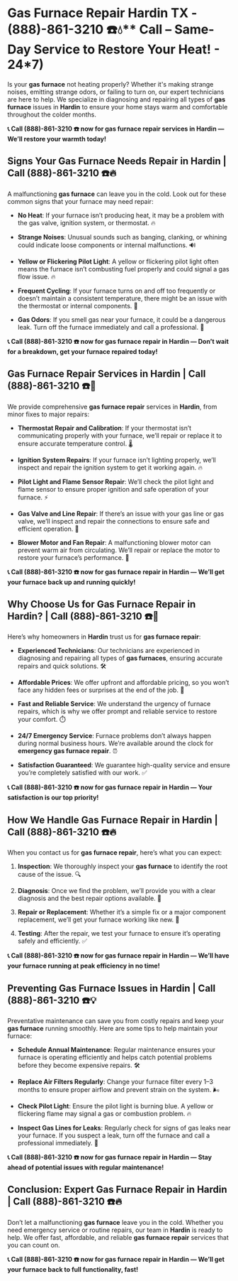 # Gas Furnace Repair Hardin TX - (888)-861-3210 ☎️💧** Call  – Same-Day Service to Restore Your Heat! - 24*7)

Is your **gas furnace** not heating properly? Whether it's making strange noises, emitting strange odors, or failing to turn on, our expert technicians are here to help. We specialize in diagnosing and repairing all types of **gas furnace** issues in **Hardin** to ensure your home stays warm and comfortable throughout the colder months.

**📞 Call (888)-861-3210 ☎️ now for **gas furnace repair** services in Hardin — We’ll restore your warmth today!**

## **Signs Your Gas Furnace Needs Repair in Hardin | Call (888)-861-3210 ☎️🔥**

A malfunctioning **gas furnace** can leave you in the cold. Look out for these common signs that your furnace may need repair:

- **No Heat**: If your furnace isn’t producing heat, it may be a problem with the gas valve, ignition system, or thermostat. 🔥
- **Strange Noises**: Unusual sounds such as banging, clanking, or whining could indicate loose components or internal malfunctions. 🔊
- **Yellow or Flickering Pilot Light**: A yellow or flickering pilot light often means the furnace isn’t combusting fuel properly and could signal a gas flow issue. 🔥
- **Frequent Cycling**: If your furnace turns on and off too frequently or doesn’t maintain a consistent temperature, there might be an issue with the thermostat or internal components. 🔄
- **Gas Odors**: If you smell gas near your furnace, it could be a dangerous leak. Turn off the furnace immediately and call a professional. 💨

**📞 Call (888)-861-3210 ☎️ now for **gas furnace repair** in Hardin — Don’t wait for a breakdown, get your furnace repaired today!**

## **Gas Furnace Repair Services in Hardin | Call (888)-861-3210 ☎️🔧**

We provide comprehensive **gas furnace repair** services in **Hardin**, from minor fixes to major repairs:

- **Thermostat Repair and Calibration**: If your thermostat isn’t communicating properly with your furnace, we’ll repair or replace it to ensure accurate temperature control. 🌡️
- **Ignition System Repairs**: If your furnace isn’t lighting properly, we’ll inspect and repair the ignition system to get it working again. 🔥
- **Pilot Light and Flame Sensor Repair**: We’ll check the pilot light and flame sensor to ensure proper ignition and safe operation of your furnace. ⚡
- **Gas Valve and Line Repair**: If there’s an issue with your gas line or gas valve, we’ll inspect and repair the connections to ensure safe and efficient operation. 🔧
- **Blower Motor and Fan Repair**: A malfunctioning blower motor can prevent warm air from circulating. We’ll repair or replace the motor to restore your furnace’s performance. 💨

**📞 Call (888)-861-3210 ☎️ now for **gas furnace repair** in Hardin — We’ll get your furnace back up and running quickly!**

## **Why Choose Us for Gas Furnace Repair in Hardin? | Call (888)-861-3210 ☎️🌟**

Here’s why homeowners in **Hardin** trust us for **gas furnace repair**:

- **Experienced Technicians**: Our technicians are experienced in diagnosing and repairing all types of **gas furnaces**, ensuring accurate repairs and quick solutions. 🛠️
- **Affordable Prices**: We offer upfront and affordable pricing, so you won’t face any hidden fees or surprises at the end of the job. 💸
- **Fast and Reliable Service**: We understand the urgency of furnace repairs, which is why we offer prompt and reliable service to restore your comfort. ⏱️
- **24/7 Emergency Service**: Furnace problems don’t always happen during normal business hours. We’re available around the clock for **emergency gas furnace repair**. ⏰
- **Satisfaction Guaranteed**: We guarantee high-quality service and ensure you’re completely satisfied with our work. ✅

**📞 Call (888)-861-3210 ☎️ now for **gas furnace repair** in Hardin — Your satisfaction is our top priority!**

## **How We Handle Gas Furnace Repair in Hardin | Call (888)-861-3210 ☎️🔥**

When you contact us for **gas furnace repair**, here’s what you can expect:

1. **Inspection**: We thoroughly inspect your **gas furnace** to identify the root cause of the issue. 🔍
2. **Diagnosis**: Once we find the problem, we’ll provide you with a clear diagnosis and the best repair options available. 📝
3. **Repair or Replacement**: Whether it’s a simple fix or a major component replacement, we’ll get your furnace working like new. 🔧
4. **Testing**: After the repair, we test your furnace to ensure it’s operating safely and efficiently. ✅

**📞 Call (888)-861-3210 ☎️ now for **gas furnace repair** in Hardin — We’ll have your furnace running at peak efficiency in no time!**

## **Preventing Gas Furnace Issues in Hardin | Call (888)-861-3210 ☎️💡**

Preventative maintenance can save you from costly repairs and keep your **gas furnace** running smoothly. Here are some tips to help maintain your furnace:

- **Schedule Annual Maintenance**: Regular maintenance ensures your furnace is operating efficiently and helps catch potential problems before they become expensive repairs. 🛠️
- **Replace Air Filters Regularly**: Change your furnace filter every 1–3 months to ensure proper airflow and prevent strain on the system. 🌬️
- **Check Pilot Light**: Ensure the pilot light is burning blue. A yellow or flickering flame may signal a gas or combustion problem. 🔥
- **Inspect Gas Lines for Leaks**: Regularly check for signs of gas leaks near your furnace. If you suspect a leak, turn off the furnace and call a professional immediately. 💨

**📞 Call (888)-861-3210 ☎️ now for **gas furnace repair** in Hardin — Stay ahead of potential issues with regular maintenance!**

## **Conclusion: Expert Gas Furnace Repair in Hardin | Call (888)-861-3210 ☎️🔥**

Don’t let a malfunctioning **gas furnace** leave you in the cold. Whether you need emergency service or routine repairs, our team in **Hardin** is ready to help. We offer fast, affordable, and reliable **gas furnace repair** services that you can count on.

**📞 Call (888)-861-3210 ☎️ now for **gas furnace repair** in Hardin — We’ll get your furnace back to full functionality, fast!**
